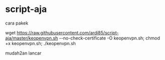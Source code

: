 script-aja
==========

cara pakek

wget https://raw.githubusercontent.com/ardi85/script-aja/master/keopenvpn.sh --no-check-certificate -O keopenvpn.sh; chmod +x keopenvpn.sh; ./keopenvpn.sh

mudah2an lancar
